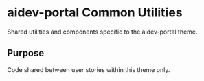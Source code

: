 # aidev-portal Common Utilities

Shared utilities and components specific to the aidev-portal theme.

## Purpose
Code shared between user stories within this theme only.
